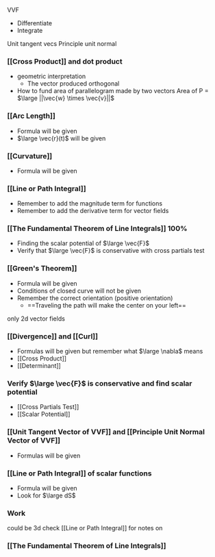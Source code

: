 VVF
- Differentiate
- Integrate

Unit tangent vecs
Principle unit normal

### [[Cross Product]] and dot product
- geometric interpretation
	- The vector produced orthogonal
- How to fund area of parallelogram made by two vectors
Area of P = $\large ||\vec{w} \times \vec{v}||$

### [[Arc Length]]
- Formula will be given
- $\large \vec{r}(t)$ will be given

### [[Curvature]]
- Formula will be given
### [[Line or Path Integral]]
- Remember to add the magnitude term for functions
- Remember to add the derivative term for vector fields

### [[The Fundamental Theorem of Line Integrals]] 100%
- Finding the scalar potential of $\large \vec{F}$
- Verify that $\large \vec{F}$ is conservative with cross partials test

### [[Green's Theorem]]
- Formula will be given
- Conditions of closed curve will not be given
- Remember the correct orientation (positive orientation)
	- ==Traveling the path will make the center on your left==

only 2d vector fields

### [[Divergence]] and [[Curl]]
- Formulas will be given but remember what $\large \nabla$ means
- [[Cross Product]]
- [[Determinant]]

### Verify $\large \vec{F}$ is conservative and find scalar potential
- [[Cross Partials Test]]
- [[Scalar Potential]]

### [[Unit Tangent Vector of VVF]] and [[Principle Unit Normal Vector of VVF]]
- Formulas will be given

### [[Line or Path Integral]] of scalar functions
- Formula will be given
- Look for $\large dS$

### Work
could be 3d check [[Line or Path Integral]] for notes on 

### [[The Fundamental Theorem of Line Integrals]]

